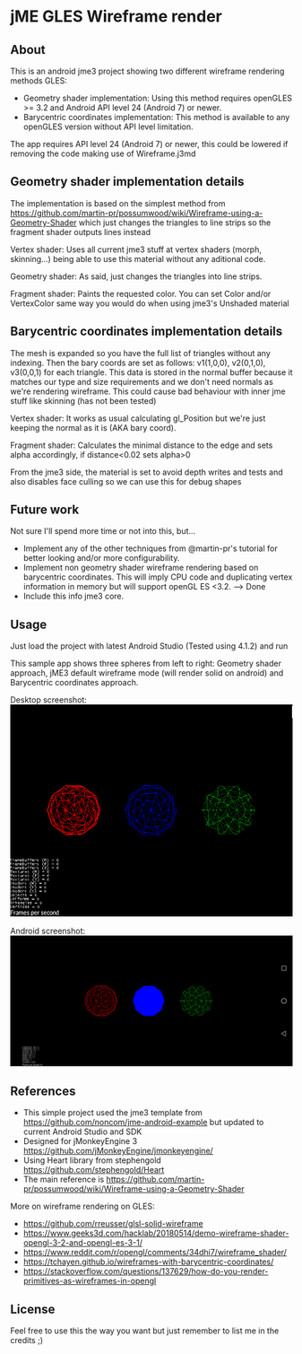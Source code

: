 # jME GLES Wireframe render

## About

This is an android jme3 project showing two different wireframe rendering methods GLES:

* Geometry shader implementation: Using this method requires openGLES >= 3.2 and Android API level 24 (Android 7) or newer.
* Barycentric coordinates implementation: This method is available to any openGLES version without API level limitation.

The app requires API level 24 (Android 7) or newer, this could be lowered if removing the code making use of Wireframe.j3md


## Geometry shader implementation details

The implementation is based on the simplest method from https://github.com/martin-pr/possumwood/wiki/Wireframe-using-a-Geometry-Shader which just changes the triangles to line strips so the fragment shader outputs lines instead

Vertex shader: Uses all current jme3 stuff at vertex shaders (morph, skinning...) being able to use this material without any aditional code.

Geometry shader: As said, just changes the triangles into line strips. 

Fragment shader: Paints the requested color. You can set Color and/or VertexColor same way you would do when using jme3's Unshaded material


## Barycentric coordinates implementation details

The mesh is expanded so you have the full list of triangles without any indexing. Then the bary coords are set as follows: v1(1,0,0), v2(0,1,0), v3(0,0,1) for each triangle. This data is stored in the normal buffer because it matches our type and size requirements and we don't need normals as we're rendering wireframe. This could cause bad behaviour with inner jme stuff like skinning (has not been tested)

Vertex shader: It works as usual calculating gl_Position but we're just keeping the normal as it is (AKA bary coord).

Fragment shader: Calculates the minimal distance to the edge and sets alpha accordingly, if distance<0.02 sets alpha>0

From the jme3 side, the material is set to avoid depth writes and tests and also disables face culling so we can use this for debug shapes


## Future work

Not sure I'll spend more time or not into this, but...

* Implement any of the other techniques from @martin-pr's tutorial for better looking and/or more configurability.
* Implement non geometry shader wireframe rendering based on barycentric coordinates. This will imply CPU code and duplicating vertex information in memory but will support openGL ES <3.2. --> Done
* Include this info jme3 core.


## Usage

Just load the project with latest Android Studio (Tested using 4.1.2) and run 

This sample app shows three spheres from left to right: Geometry shader approach, jME3 default wireframe mode (will render solid on android) and Barycentric coordinates approach.

Desktop screenshot:
![Alt text](/screenshots/wireframe-desktop.png?raw=true "Desktop screenshot")

Android screenshot:
![Alt text](/screenshots/wireframe-android.png?raw=true "Android screenshot")


## References

* This simple project used the jme3 template from https://github.com/noncom/jme-android-example but updated to current Android Studio and SDK
* Designed for jMonkeyEngine 3 https://github.com/jMonkeyEngine/jmonkeyengine/
* Using Heart library from stephengold https://github.com/stephengold/Heart
* The main reference is https://github.com/martin-pr/possumwood/wiki/Wireframe-using-a-Geometry-Shader 

More on wireframe rendering on GLES:

* https://github.com/rreusser/glsl-solid-wireframe
* https://www.geeks3d.com/hacklab/20180514/demo-wireframe-shader-opengl-3-2-and-opengl-es-3-1/
* https://www.reddit.com/r/opengl/comments/34dhi7/wireframe_shader/
* https://tchayen.github.io/wireframes-with-barycentric-coordinates/
* https://stackoverflow.com/questions/137629/how-do-you-render-primitives-as-wireframes-in-opengl

## License

Feel free to use this the way you want but just remember to list me in the credits ;)


